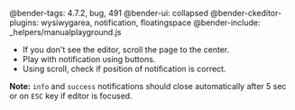@bender-tags: 4.7.2, bug, 491
@bender-ui: collapsed
@bender-ckeditor-plugins: wysiwygarea, notification, floatingspace
@bender-include: _helpers/manualplayground.js

* If you don't see the editor, scroll the page to the center.
* Play with notification using buttons.
* Using scroll, check if position of notification is correct.

**Note:** `info` and `success` notifications should close automatically after 5 sec or on `ESC` key if editor is
focused.
